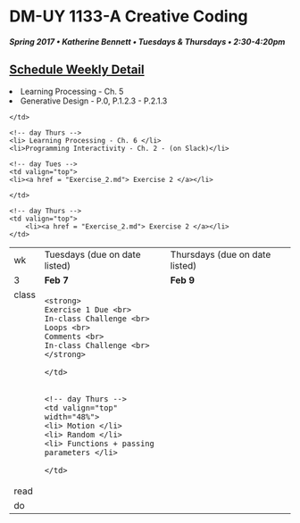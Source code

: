 # DM-UY 1133-A Creative Coding
##### Spring 2017 • Katherine Bennett • Tuesdays & Thursdays • 2:30-4:20pm 

## [Schedule Weekly Detail](Calendar.md) 

<table>
<tr>
<td>wk</td>
<td>Tuesdays (due on date listed)</td>
<td>Thursdays (due on date listed)</td>
</tr>

<!-- dates -->
<tr>
  <td valign="top">3</td>
  <td valign="top" width="48%"><strong>Feb 7</strong></td>
  <td valign="top" width="48%"><strong>Feb 9</strong></td>
</tr>

<!-- class -->
<tr>
	<td valign="top">class</td>
	<!-- day Tues -->
	<td valign="top" width="48%">

	<strong> 
	Exercise 1 Due <br>
	In-class Challenge <br>
	Loops <br>
	Comments <br>
	In-class Challenge <br>
	</strong>
	
	</td>
	

	<!-- day Thurs -->
	<td valign="top" width="48%">
	<li> Motion </li>
	<li> Random </li>
	<li> Functions + passing parameters </li>
	
	</td>

<!-- homework -->
<tr>
  <td valign="top">read</td>
  	<!-- day Tues -->
  	<li> Learning Processing - Ch. 5 </li>
	<li> Generative Design - P.0, P.1.2.3 - P.2.1.3 </li>

  	
	</td>

  	<!-- day Thurs -->
  	<li> Learning Processing - Ch. 6 </li>
  	<li>Programming Interactivity - Ch. 2 - (on Slack)</li>

  	
 </tr>


 <!-- do -->
<tr>
  <td valign="top">do</td>

	<!-- day Tues -->
 	<td valign="top"> 
 	<li><a href = "Exercise_2.md"> Exercise 2 </a></li>
 		
 	</td>

  	<!-- day Thurs -->
  	<td valign="top">
		<li><a href = "Exercise_2.md"> Exercise 2 </a></li>
  	</td>
  	
</tr>
</table>